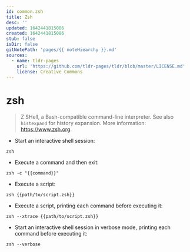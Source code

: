 ```yaml
---
id: common.zsh
title: Zsh
desc: ''
updated: 1642441815086
created: 1642441815086
stub: false
isDir: false
gitNotePath: 'pages/{{ noteHiearchy }}.md'
sources:
  - name: tldr-pages
    url: 'https://github.com/tldr-pages/tldr/blob/master/LICENSE.md'
    license: Creative Commons
---
```

# zsh

> Z SHell, a Bash-compatible command-line interpreter.
> See also `histexpand` for history expansion.
> More information: <https://www.zsh.org>.

- Start an interactive shell session:

`zsh`

- Execute a command and then exit:

`zsh -c "{{command}}"`

- Execute a script:

`zsh {{path/to/script.zsh}}`

- Execute a script, printing each command before executing it:

`zsh --xtrace {{path/to/script.zsh}}`

- Start an interactive shell session in verbose mode, printing each command before executing it:

`zsh --verbose`

